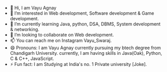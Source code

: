 - 👋 Hi, I am Vayu Agnay
- 👀 I’m interested in Web development, Software development & Game development.
- 🌱 I’m currently learning Java, python, DSA, DBMS, System development & networking. 
- 💞️ I’m looking to collaborate on Web development.
- 📫 You can reach me on Instagram Vayu_Swaraj.
- 😄 Pronouns: I am Vayu Agnay currently pursuing my btech degree from Chandigarh University. currently, I am having skills in Java(Oak), Python, C & C++, JavaScript.
- ⚡ Fun fact: I am Studying at India's no. 1 Private university [Joke].

<!---
vayuAgnay25/vayuAgnay25 is a ✨ special ✨ repository because its `README.md` (this file) appears on your GitHub profile.
You can click the Preview link to take a look at your changes.
--->
